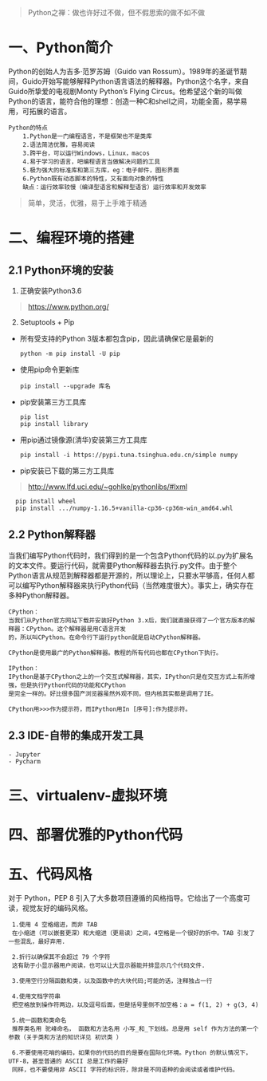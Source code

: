 > Python之禅：做也许好过不做，但不假思索的做不如不做

# 一、Python简介 

Python的创始人为吉多·范罗苏姆（Guido van Rossum）。1989年的圣诞节期间，Guido开始写能够解释Python语言语法的解释器。Python这个名字，来自Guido所挚爱的电视剧Monty Python’s Flying Circus。他希望这个新的叫做Python的语言，能符合他的理想：创造一种C和shell之间，功能全面，易学易用，可拓展的语言。

    Python的特点 
        1.Python是一门编程语言，不是框架也不是类库
        2.语法简洁优雅，容易阅读
        3.跨平台，可以运行Windows，Linux，macos
        4.易于学习的语言，吧编程语言当做解决问题的工具
        5.极为强大的标准库和第三方库，eg：电子邮件，图形界面
        6.Python既有动态脚本的特性，又有面向对象的特性
        缺点：运行效率较慢（编译型语言和解释型语言）运行效率和开发效率

> 简单，灵活，优雅，易于上手难于精通


# 二、编程环境的搭建 

## 2.1 Python环境的安装

1. 正确安装Python3.6

> https://www.python.org/

2. Setuptools + Pip

- 所有受支持的Python 3版本都包含pip，因此请确保它是最新的

      python -m pip install -U pip

- 使用pip命令更新库

      pip install --upgrade 库名
      
- pip安装第三方工具库

      pip list
      pip install library
 
- 用pip通过镜像源(清华)安装第三方工具库

      pip install -i https://pypi.tuna.tsinghua.edu.cn/simple numpy

- pip安装已下载的第三方工具库

> http://www.lfd.uci.edu/~gohlke/pythonlibs/#lxml

      pip install wheel
      pip install .../numpy‑1.16.5+vanilla‑cp36‑cp36m‑win_amd64.whl
      
## 2.2 Python解释器

当我们编写Python代码时，我们得到的是一个包含Python代码的以.py为扩展名的文本文件。要运行代码，就需要Python解释器去执行.py文件。由于整个Python语言从规范到解释器都是开源的，所以理论上，只要水平够高，任何人都可以编写Python解释器来执行Python代码（当然难度很大）。事实上，确实存在多种Python解释器。

```
CPython：
当我们从Python官方网站下载并安装好Python 3.x后，我们就直接获得了一个官方版本的解释器：CPython。这个解释器是用C语言开发
的，所以叫CPython。在命令行下运行python就是启动CPython解释器。

CPython是使用最广的Python解释器。教程的所有代码也都在CPython下执行。

IPython：
IPython是基于CPython之上的一个交互式解释器，其实，IPython只是在交互方式上有所增强，但是执行Python代码的功能和CPython
是完全一样的。好比很多国产浏览器虽然外观不同，但内核其实都是调用了IE。

CPython用>>>作为提示符，而IPython用In [序号]:作为提示符。
```

## 2.3 IDE-自带的集成开发工具 

    - Jupyter 
    - Pycharm

# 三、virtualenv-虚拟环境

# 四、部署优雅的Python代码

# 五、代码风格 

对于 Python，PEP 8 引入了大多数项目遵循的风格指导。它给出了一个高度可读，视觉友好的编码风格。

     1.使用 4 空格缩进，而非 TAB
     在小缩进（可以嵌套更深）和大缩进（更易读）之间，4空格是一个很好的折中。TAB 引发了一些混乱，最好弃用.

     2.折行以确保其不会超过 79 个字符
     这有助于小显示器用户阅读，也可以让大显示器能并排显示几个代码文件.

     3.使用空行分隔函数和类，以及函数中的大块代码;可能的话，注释独占一行

     4.使用文档字符串
     把空格放到操作符两边，以及逗号后面，但是括号里侧不加空格：a = f(1, 2) + g(3, 4)

     5.统一函数和类命名
     推荐类名用 驼峰命名， 函数和方法名用 小写_和_下划线。总是用 self 作为方法的第一个参数（关于类和方法的知识详见 初识类 ）

     6.不要使用花哨的编码，如果你的代码的目的是要在国际化环境。Python 的默认情况下，UTF-8，甚至普通的 ASCII 总是工作的最好
     同样，也不要使用非 ASCII 字符的标识符，除非是不同语种的会阅读或者维护代码。
 
